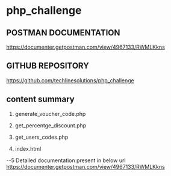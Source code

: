 # php_challenge
POSTMAN DOCUMENTATION
----------------------------------------
https://documenter.getpostman.com/view/4967133/RWMLKkns

GITHUB REPOSITORY
-----------------
https://github.com/techlinesolutions/php_challenge

content summary
---------------
1. generate_voucher_code.php

2. get_percentge_discount.php

3. get_users_codes.php

4. index.html

--5 Detailed documentation present in below url
https://documenter.getpostman.com/view/4967133/RWMLKkns





